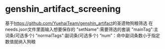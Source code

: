 # genshin_artifact_screening

基于<https://github.com/YuehaiTeam/genshin_artifact>的圣遗物狗粮筛选
在needs.json文件里面输入想要保存的
    "setName":需要筛选的套装
    "mainTag":主词条(可选多个)
    "normalTags":副词条(可选多个)
    “num”：命中副词条数小于指定数值就纳入狗粮
